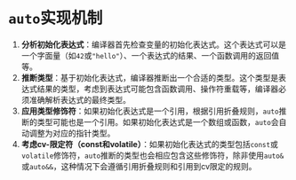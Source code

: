 # `auto`实现机制

1. **分析初始化表达式**：编译器首先检查变量的初始化表达式。这个表达式可以是一个字面量（如`42`或`"hello"`）、一个表达式的结果、一个函数调用的返回值等。
2. **推断类型**：基于初始化表达式，编译器推断出一个合适的类型。这个类型是表达式结果的类型，考虑到表达式可能包含函数调用、操作符重载等，编译器必须准确解析表达式的最终类型。
3. **应用类型修饰符**：如果初始化表达式是一个引用，根据引用折叠规则，`auto`推断的类型可能也是一个引用。如果初始化表达式是一个数组或函数，`auto`会自动调整为对应的指针类型。
4. **考虑cv-限定符（const和volatile）**：如果初始化表达式的类型包括`const`或`volatile`修饰符，`auto`推断的类型也会相应包含这些修饰符，除非使用`auto&`或`auto&&`，这种情况下会遵循引用折叠规则和引用到cv限定的规则。

